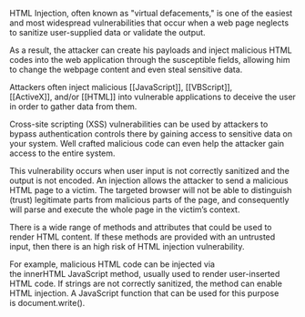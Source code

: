 HTML Injection, often known as "virtual defacements," is one of the easiest and most widespread vulnerabilities that occur when a web page neglects to sanitize user-supplied data or validate the output. 

As a result, the attacker can create his payloads and inject malicious HTML codes into the web application through the susceptible fields, allowing him to change the webpage content and even steal sensitive data.

Attackers often inject malicious [[JavaScript]], [[VBScript]], [[ActiveX]], and/or [[HTML]] into vulnerable applications to deceive the user in order to gather data from them.  

Cross-site scripting (XSS) vulnerabilities can be used by attackers to bypass authentication controls there by gaining access to sensitive data on your system. Well crafted malicious code can even help the attacker gain access to the entire system.

This vulnerability occurs when user input is not correctly sanitized and the output is not encoded. An injection allows the attacker to send a malicious HTML page to a victim. The targeted browser will not be able to distinguish (trust) legitimate parts from malicious parts of the page, and consequently will parse and execute the whole page in the victim’s context.

There is a wide range of methods and attributes that could be used to render HTML content. If these methods are provided with an untrusted input, then there is an high risk of HTML injection vulnerability. 

For example, malicious HTML code can be injected via the innerHTML JavaScript method, usually used to render user-inserted HTML code. If strings are not correctly sanitized, the method can enable HTML injection. A JavaScript function that can be used for this purpose is document.write().

